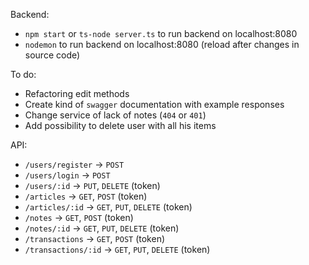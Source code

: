 Backend:
- `npm start` or `ts-node server.ts` to run backend on localhost:8080
- `nodemon` to run backend on localhost:8080 (reload after changes in source code)

To do:
- Refactoring edit methods
- Create kind of `swagger` documentation with example responses
- Change service of lack of notes (`404` or `401`)
- Add possibility to delete user with all his items

API:
- `/users/register` -> `POST`
- `/users/login` -> `POST`
- `/users/:id` -> `PUT`, `DELETE` (token)
- `/articles` -> `GET`, `POST` (token)
- `/articles/:id` -> `GET`, `PUT`, `DELETE` (token)
- `/notes` -> `GET`, `POST` (token)
- `/notes/:id` -> `GET`, `PUT`, `DELETE` (token)
- `/transactions` -> `GET`, `POST` (token)
- `/transactions/:id` -> `GET`, `PUT`, `DELETE` (token)
